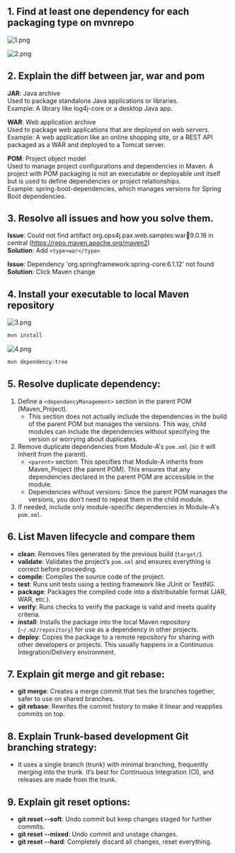 
## 1. Find at least one dependency for each packaging type on mvnrepo


![1.png](..%2F1.png)


![2.png](..%2F2.png)
## 2. Explain the diff between jar, war and pom

**JAR**: Java archive  
Used to package standalone Java applications or libraries.  
Example: A library like log4j-core or a desktop Java app.

**WAR**: Web application archive  
Used to package web applications that are deployed on web servers.  
Example: A web application like an online shopping site, or a REST API packaged as a WAR and deployed to a Tomcat server.

**POM**: Project object model  
Used to manage project configurations and dependencies in Maven. A project with POM packaging is not an executable or deployable unit itself but is used to define dependencies or project relationships.  
Example: spring-boot-dependencies, which manages versions for Spring Boot dependencies.

## 3. Resolve all issues and how you solve them.

**Issue**: Could not find artifact org.ops4j.pax.web.samples:war:jar:9.0.16 in central (https://repo.maven.apache.org/maven2)  
**Solution**: Add `<type>war</type>`

**Issue**: Dependency 'org.springframework:spring-core:6.1.12' not found  
**Solution**: Click Maven change 

## 4. Install your executable to local Maven repository
![3.png](..%2F3.png)
```bash
mvn install
```
![4.png](..%2F4.png)
```bash
mvn dependency:tree
```

## 5. Resolve duplicate dependency:

1. Define a `<dependencyManagement>` section in the parent POM (Maven_Project).
   - This section does not actually include the dependencies in the build of the parent POM but manages the versions. This way, child modules can include the dependencies without specifying the version or worrying about duplicates.
2. Remove duplicate dependencies from Module-A's `pom.xml` (so it will inherit from the parent).
   - `<parent>` section: This specifies that Module-A inherits from Maven_Project (the parent POM). This ensures that any dependencies declared in the parent POM are accessible in the module.
   - Dependencies without versions: Since the parent POM manages the versions, you don’t need to repeat them in the child module.
3. If needed, include only module-specific dependencies in Module-A's `pom.xml`.

## 6. List Maven lifecycle and compare them

- **clean**: Removes files generated by the previous build (`target/`).
- **validate**: Validates the project’s `pom.xml` and ensures everything is correct before proceeding.
- **compile**: Compiles the source code of the project.
- **test**: Runs unit tests using a testing framework like JUnit or TestNG.
- **package**: Packages the compiled code into a distributable format (JAR, WAR, etc.).
- **verify**: Runs checks to verify the package is valid and meets quality criteria.
- **install**: Installs the package into the local Maven repository (`~/.m2/repository`) for use as a dependency in other projects.
- **deploy**: Copies the package to a remote repository for sharing with other developers or projects. This usually happens in a Continuous Integration/Delivery environment.

## 7. Explain git merge and git rebase:

- **git merge**: Creates a merge commit that ties the branches together, safer to use on shared branches.
- **git rebase**: Rewrites the commit history to make it linear and reapplies commits on top.

## 8. Explain Trunk-based development Git branching strategy:

- It uses a single branch (trunk) with minimal branching, frequently merging into the trunk. It’s best for Continuous Integration (CI), and releases are made from the trunk.

## 9. Explain git reset options:

- **git reset --soft**: Undo commit but keep changes staged for further commits.
- **git reset --mixed**: Undo commit and unstage changes.
- **git reset --hard**: Completely discard all changes, reset everything.
